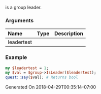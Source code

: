 is a group leader.
### Arguments
**Name**|**Type**|**Description**
:---|:---|:---
leadertest||

### Example

```perl
my $leadertest = 1;
my $val = $group->IsLeader($leadertest);
quest::say($val); # Returns bool
```


Generated On 2018-04-29T00:35:14-07:00
